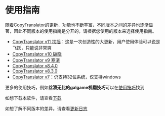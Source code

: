 # 使用指南

随着CopyTranslator的更新，功能也不断丰富，不同版本之间的差异也逐渐显著，因此不同版本的使用指南是分开的，请根据您使用的版本来选择使用指南。

- [CopyTranslator v11 扶摇](/guide/11.0.0)：这是一次创造性的大更新，用户使用体验可以说是飞跃，只能说非常爽
- [CopyTranslator v10 破晓](/guide/10.2.4)
- [CopyTranslator v9 寒渐](/guide/9.0.0)
- [CopyTranslator v8.4.0](/guide/8.4.0)
- [CopyTranslator v8.3.0](/guide/8.3.0)
- [CopyTranslator v7](https://www.bilibili.com/video/av37503818/)：仍支持32位系统，仅支持windows

更多的使用技巧，例如**丝滑无比的galgame机翻技巧**可以在[使用技巧](/guide/tricks)找到

如想下载本软件，请查看[下载](/download)

如想了解不同版本的差异，请查看[更新日志](/changelogs)

